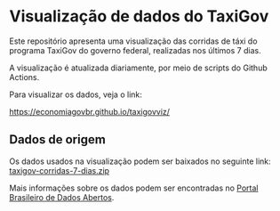 # Visualização de dados do TaxiGov

Este repositório apresenta uma visualização das corridas de táxi do
programa TaxiGov do governo federal, realizadas nos últimos 7 dias.

A visualização é atualizada diariamente, por meio de scripts do
Github Actions.

Para visualizar os dados, veja o link:

https://economiagovbr.github.io/taxigovviz/


## Dados de origem

Os dados usados na visualização podem ser baixados no seguinte link:
[taxigov-corridas-7-dias.zip](http://repositorio.dados.gov.br/seges/taxigov/taxigov-corridas-7-dias.zip)

Mais informações sobre os dados podem ser encontradas no
[Portal Brasileiro de Dados Abertos](https://dados.gov.br/dataset/corridas-do-taxigov).
